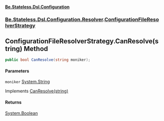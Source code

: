 #### [Be.Stateless.Dsl.Configuration](README.md 'README')
### [Be.Stateless.Dsl.Configuration.Resolver](Be.Stateless.Dsl.Configuration.Resolver.md 'Be.Stateless.Dsl.Configuration.Resolver').[ConfigurationFileResolverStrategy](ConfigurationFileResolverStrategy.md 'Be.Stateless.Dsl.Configuration.Resolver.ConfigurationFileResolverStrategy')

## ConfigurationFileResolverStrategy.CanResolve(string) Method

```csharp
public bool CanResolve(string moniker);
```
#### Parameters

<a name='Be.Stateless.Dsl.Configuration.Resolver.ConfigurationFileResolverStrategy.CanResolve(string).moniker'></a>

`moniker` [System.String](https://docs.microsoft.com/en-us/dotnet/api/System.String 'System.String')

Implements [CanResolve(string)](IConfigurationFileResolverStrategy.CanResolve(string).md 'Be.Stateless.Dsl.Configuration.Resolver.IConfigurationFileResolverStrategy.CanResolve(string)')

#### Returns
[System.Boolean](https://docs.microsoft.com/en-us/dotnet/api/System.Boolean 'System.Boolean')